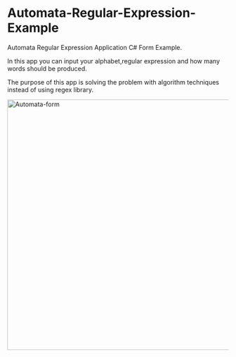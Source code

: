 # Automata-Regular-Expression-Example

Automata Regular Expression Application C# Form Example.

In this app you can input your alphabet,regular expression and how many words should be produced.

The purpose of this app is solving the problem with algorithm techniques instead of using regex library.

<img width="569" alt="Automata-form" src="https://user-images.githubusercontent.com/73021057/201209453-d9695f51-55bb-4849-a5ee-23767b05780a.png">
